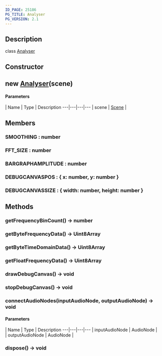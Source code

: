```yaml
---
ID_PAGE: 25186
PG_TITLE: Analyser
PG_VERSION: 2.1
---
```

## Description

class [Analyser](/classes/2.5/Analyser)



## Constructor

## new [Analyser](/classes/2.5/Analyser)(scene)



#### Parameters
 | Name | Type | Description
---|---|---|---
 | scene | [Scene](/classes/2.5/Scene) |     

## Members

### SMOOTHING : number



### FFT_SIZE : number



### BARGRAPHAMPLITUDE : number



### DEBUGCANVASPOS : { x: number,  y: number }



### DEBUGCANVASSIZE : { width: number,  height: number }



## Methods

### getFrequencyBinCount() &rarr; number


### getByteFrequencyData() &rarr; Uint8Array


### getByteTimeDomainData() &rarr; Uint8Array


### getFloatFrequencyData() &rarr; Uint8Array


### drawDebugCanvas() &rarr; void


### stopDebugCanvas() &rarr; void


### connectAudioNodes(inputAudioNode, outputAudioNode) &rarr; void



#### Parameters
 | Name | Type | Description
---|---|---|---
 | inputAudioNode | AudioNode |     
 | outputAudioNode | AudioNode |     
### dispose() &rarr; void


